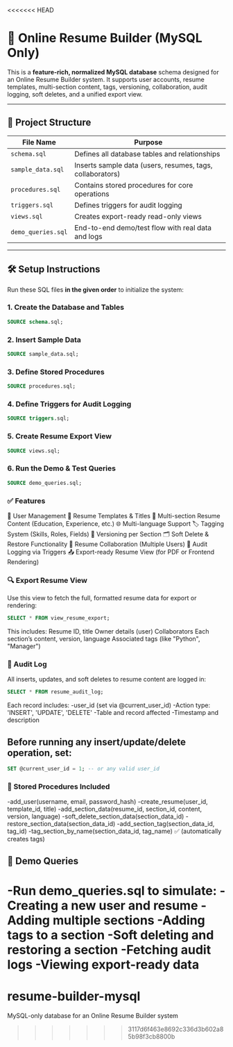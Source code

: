 <<<<<<< HEAD
# 🧾 Online Resume Builder (MySQL Only)

This is a **feature-rich, normalized MySQL database** schema designed for an Online Resume Builder system. It supports user accounts, resume templates, multi-section content, tags, versioning, collaboration, audit logging, soft deletes, and a unified export view.

---

## 📁 Project Structure

| File Name              | Purpose                                                      |
|------------------------|--------------------------------------------------------------|
| `schema.sql`           | Defines all database tables and relationships                |
| `sample_data.sql`      | Inserts sample data (users, resumes, tags, collaborators)    |
| `procedures.sql`       | Contains stored procedures for core operations               |
| `triggers.sql`         | Defines triggers for audit logging                           |
| `views.sql`            | Creates export-ready read-only views                         |
| `demo_queries.sql`     | End-to-end demo/test flow with real data and logs            |

---

## 🛠️ Setup Instructions

Run these SQL files **in the given order** to initialize the system:

### 1. Create the Database and Tables
```sql
SOURCE schema.sql;
```
### 2. Insert Sample Data
```sql
SOURCE sample_data.sql;
```

### 3. Define Stored Procedures
```sql
SOURCE procedures.sql;
```

### 4. Define Triggers for Audit Logging
```sql
SOURCE triggers.sql;
```

### 5. Create Resume Export View
```sql
SOURCE views.sql;
```

### 6. Run the Demo & Test Queries
```sql
SOURCE demo_queries.sql;
```

### ✅ Features
👤 User Management
📄 Resume Templates & Titles
📑 Multi-section Resume Content (Education, Experience, etc.)
🌐 Multi-language Support
🏷️ Tagging System (Skills, Roles, Fields)
📜 Versioning per Section
🗂️ Soft Delete & Restore Functionality
👥 Resume Collaboration (Multiple Users)
🧾 Audit Logging via Triggers
📤 Export-ready Resume View (for PDF or Frontend Rendering)

### 🔍 Export Resume View
Use this view to fetch the full, formatted resume data for export or rendering:

```sql
SELECT * FROM view_resume_export;
```

This includes:
Resume ID, title
Owner details (user)
Collaborators
Each section’s content, version, language
Associated tags (like "Python", "Manager")


### 🧪 Audit Log
All inserts, updates, and soft deletes to resume content are logged in:

```sql
SELECT * FROM resume_audit_log;
```

Each record includes:
-user_id (set via @current_user_id)
-Action type: 'INSERT', 'UPDATE', 'DELETE'
-Table and record affected
-Timestamp and description

## Before running any insert/update/delete operation, set:
```sql
SET @current_user_id = 1; -- or any valid user_id
```

### 📌 Stored Procedures Included
-add_user(username, email, password_hash)
-create_resume(user_id, template_id, title)
-add_section_data(resume_id, section_id, content, version, language)
-soft_delete_section_data(section_data_id)
-restore_section_data(section_data_id)
-add_section_tag(section_data_id, tag_id)
-tag_section_by_name(section_data_id, tag_name) ✅ (automatically creates tags)

## 🧩 Demo Queries
-Run demo_queries.sql to simulate:
-Creating a new user and resume
-Adding multiple sections
-Adding tags to a section
-Soft deleting and restoring a section
-Fetching audit logs
-Viewing export-ready data
=======
# resume-builder-mysql
MySQL-only database for an Online Resume Builder system
>>>>>>> 3117d6f463e8692c336d3b602a85b98f3cb8800b
